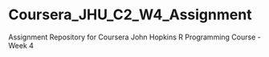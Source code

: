 # Coursera_JHU_C2_W4_Assignment
Assignment Repository for Coursera John Hopkins R Programming Course - Week 4
